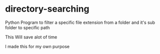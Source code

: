 # directory-searching
Python Program to filter a specific file extension from a folder and it's sub folder to specific path 

This Will save alot of time 

I made this for my own purpose 
